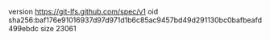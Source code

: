 version https://git-lfs.github.com/spec/v1
oid sha256:baf176e91016937d97d971d1b6c85ac9457bd49d291130bc0bafbeafd499ebdc
size 23061
